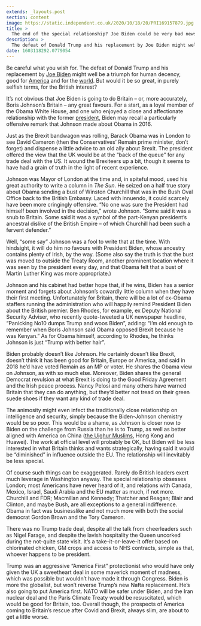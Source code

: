 ```yaml
--- 
extends: _layouts.post 
section: content 
image: https://static.independent.co.uk/2020/10/18/20/PRI169157879.jpg 
title: > 
  The end of the special relationship? Joe Biden could be very bad news for Boris Johnson’s Britain 
description: > 
  The defeat of Donald Trump and his replacement by Joe Biden might well be a triumph for human decency, good for America and for the world.It’s not obvious that Joe Biden is going to do Britain – or, more accurately, Boris Johnson’s Britain – any great favours.With hindsight, it will do him no favours with President Biden, whose ancestry contains plenty of Irish, by the way.Unfortunately for Britain, there will be a lot of ex-Obama staffers running the administration who will happily remind President Biden about the British premier.Moreover, Biden shares the general Democrat revulsion at what Brexit is doing to the Good Friday Agreement and the Irish peace process. 
date: 1603118292.0779054 
--- 
```

<div><p class="sc-pHJJA iocNwz above-article-prompt-donations"></p><p class="sc-pTSbw gOmWnw">

</p><p>Be careful what you wish for. The defeat of Donald Trump and his replacement by <a href="/topic/joe-biden">Joe Biden</a> might well be a triumph for human decency, good for <a href="/topic/america">America</a> and for the <a href="/topic/world">world</a>. But would it be so great, in purely selfish terms, for the British interest? &#160;</p><p>It&#8217;s not obvious that Joe Biden is going to do Britain &#8211; or, more accurately, Boris Johnson&#8217;s Britain &#8211; any great favours. For a start, as a loyal member of the Obama White House, and one who enjoyed a close and affectionate relationship with the former <a href="/topic/president-0">president</a>, Biden may recall a particularly offensive remark that Johnson made about Obama in 2016.</p><p></p><p>Just as the Brexit bandwagon was rolling, Barack Obama was in London to see David Cameron (then the Conservatives&#8217; Remain prime minister, don&#8217;t forget) and dispense a little advice to an old ally about Brexit. The president offered the view that the UK would be at the &#8220;back of the queue&#8221; for any trade deal with the US. It wound the Brexiteers up a bit, though it seems to have had a grain of truth in the light of recent experience.&#160;</p><p id="article-im-prompt"></p><p>Johnson was Mayor of London at the time and, in spiteful mood, used his great authority to write a column in <i>The Sun</i>. He seized on a half true story about Obama sending a bust of Winston Churchill that was in the Bush Oval Office back to the British Embassy. Laced with innuendo, it could scarcely have been more cringingly offensive. &#8220;No one was sure the President had himself been involved in the decision,&#8221; wrote Johnson. &#8220;Some said it was a snub to Britain. Some said it was a symbol of the part-Kenyan president&#8217;s ancestral dislike of the British Empire &#8211; of which Churchill had been such a fervent defender.&#8221; &#160;</p><p></p><p></p><p>Well, &#8220;some say&#8221; Johnson was a fool to write that at the time. With hindsight, it will do him no favours with President Biden, whose ancestry contains plenty of Irish, by the way. (Some also say the truth is that the bust was moved to outside the Treaty Room, another prominent location where it was seen by the president every day, and that Obama felt that a bust of Martin Luther King was more appropriate.) &#160;</p><p>Johnson and his cabinet had better hope that, if he wins, Biden has a senior moment and forgets about Johnson&#8217;s cowardly little column when they have their first meeting. Unfortunately for Britain, there will be a lot of ex-Obama staffers running the administration who will happily remind President Biden about the British premier. Ben Rhodes, for example, ex Deputy National Security Adviser, who recently quote-tweeted a UK newspaper headline, &#8220;Panicking No10 dumps Trump and woos Biden&#8221;, adding: &#8220;I&#8217;m old enough to remember when Boris Johnson said Obama opposed Brexit because he was Kenyan.&#8221; As for Obama himself, according to Rhodes, he thinks Johnson is just &#8220;Trump with better hair&#8221;. &#160;</p><p id="taboola-carousel-thumbnails"></p><p>Biden probably doesn&#8217;t like Johnson. He certainly doesn&#8217;t like Brexit, doesn&#8217;t think it has been good for Britain, Europe or America, and said in 2018 he&#8217;d have voted Remain as an MP or voter. He shares the Obama view on Johnson, as with so much else. Moreover, Biden shares the general Democrat revulsion at what Brexit is doing to the Good Friday Agreement and the Irish peace process. Nancy Pelosi and many others have warned Britain that they can do anything, but they&#8217;d better not tread on their green suede shoes if they want any kind of trade deal. &#160;</p><p>The animosity might even infect the traditionally close relationship on intelligence and security, simply because the Biden-Johnson chemistry would be so poor. This would be a shame, as Johnson is closer now to Biden on the challenge from Russia than he is to Trump, as well as better aligned with America on China (<a href="https://www.independent.co.uk/voices/uighur-muslims-china-clothing-cotton-forced-labour-b990271.html">the Uighur Muslims</a>, Hong Kong and Huawei). The work at official level will probably be OK, but Biden will be less interested in what Britain thinks and wants strategically, having said it would be &#8220;diminished&#8221; in influence outside the EU. The relationship will inevitably be less special. &#160;</p><p>Of course such things can be exaggerated. Rarely do British leaders exert much leverage in Washington anyway. The special relationship obsesses London; most Americans have never heard of it, and relations with Canada, Mexico, Israel, Saudi Arabia and the EU matter as much, if not more. Churchill and FDR; Macmillan and Kennedy; Thatcher and Reagan; Blair and Clinton, and maybe Bush, are all exceptions to a general indifference. Obama in fact was businesslike and not much more with both the social democrat Gordon Brown and the Tory Cameron.</p><p>There was no Trump trade deal, despite all the talk from cheerleaders such as Nigel Farage, and despite the lavish hospitality the Queen uncorked during the not-quite state visit. It&#8217;s a take-it-or-leave-it offer based on chlorinated chicken, GM crops and access to NHS contracts, simple as that, whoever happens to be president.</p><p></p><p>Trump was an aggressive &#8220;America First&#8221; protectionist who would have only given the UK a sweetheart deal in some maverick moment of madness, which was possible but wouldn&#8217;t have made it through Congress. Biden is more the globalist, but won&#8217;t reverse Trump&#8217;s new Nafta replacement. He&#8217;s also going to put America first. NATO will be safer under Biden, and the Iran nuclear deal and the Paris Climate Treaty would be resuscitated, which would be good for Britain, too. Overall though, the prospects of America coming to Britain&#8217;s rescue after Covid and Brexit, always slim, are about to get a little worse. &#160;</p><p class="sc-ptCms fzKffT"></p></div>